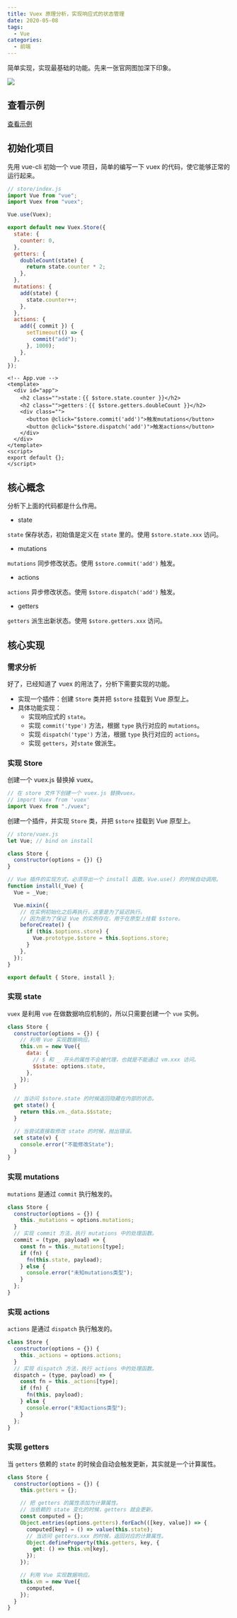 ```yaml
---
title: Vuex 原理分析，实现响应式的状态管理
date: 2020-05-08
tags:
  - Vue
categories:
  - 前端
---
```


简单实现，实现最基础的功能。先来一张官网图加深下印象。

![](./image/vue2-vuex-analysis/vuex.png)

## 查看示例

[查看示例](https://github.com/haiweilian/laboratory/tree/master/Vue/vuex-simple-imp)

## 初始化项目

先用 vue-cli 初始一个 vue 项目，简单的编写一下 vuex 的代码，使它能够正常的运行起来。

```js
// store/index.js
import Vue from "vue";
import Vuex from "vuex";

Vue.use(Vuex);

export default new Vuex.Store({
  state: {
    counter: 0,
  },
  getters: {
    doubleCount(state) {
      return state.counter * 2;
    },
  },
  mutations: {
    add(state) {
      state.counter++;
    },
  },
  actions: {
    add({ commit }) {
      setTimeout(() => {
        commit("add");
      }, 1000);
    },
  },
});
```

```vue
<!-- App.vue -->
<template>
  <div id="app">
    <h2 class="">state：{{ $store.state.counter }}</h2>
    <h2 class="">getters：{{ $store.getters.doubleCount }}</h2>
    <div class="">
      <button @click="$store.commit('add')">触发mutations</button>
      <button @click="$store.dispatch('add')">触发actions</button>
    </div>
  </div>
</template>
<script>
export default {};
</script>
```

## 核心概念

分析下上面的代码都是什么作用。

- state

`state` 保存状态，初始值是定义在 `state` 里的。使用 `$store.state.xxx` 访问。

- mutations

`mutations` 同步修改状态。使用 `$store.commit('add')` 触发。

- actions

`actions` 异步修改状态。使用 `$store.dispatch('add')` 触发。

- getters

`getters` 派生出新状态。使用 `$store.getters.xxx` 访问。

## 核心实现

### 需求分析

好了，已经知道了 vuex 的用法了，分析下需要实现的功能。

- 实现一个插件：创建 `Store` 类并把 `$store` 挂载到 Vue 原型上。
- 具体功能实现：
  - 实现响应式的 `state`。
  - 实现 `commit('type')` 方法，根据 `type` 执行对应的 `mutations`。
  - 实现 `dispatch('type')` 方法，根据 `type` 执行对应的 `actions`。
  - 实现 `getters`，对`state` 做派生。

### 实现 Store

创建一个 vuex.js 替换掉 vuex。

```js
// 在 store 文件下创建一个 vuex.js 替换vuex。
// import Vuex from 'vuex'
import Vuex from "./vuex";
```

创建一个插件，并实现 `Store` 类，并把 `$store` 挂载到 Vue 原型上。

```javascript
// store/vuex.js
let Vue; // bind on install

class Store {
  constructor(options = {}) {}
}

// Vue 插件的实现方式，必须导出一个 install 函数。Vue.use() 的时候自动调用。
function install(_Vue) {
  Vue = _Vue;

  Vue.mixin({
    // 在实例初始化之后再执行，这里是为了延迟执行。
    // 因为是为了保证 Vue 的实例存在，用于在原型上挂载 $store。
    beforeCreate() {
      if (this.$options.store) {
        Vue.prototype.$store = this.$options.store;
      }
    },
  });
}

export default { Store, install };
```

### 实现 state

`vuex` 是利用 `vue` 在做数据响应机制的，所以只需要创建一个 `vue` 实例。

```js
class Store {
  constructor(options = {}) {
    // 利用 Vue 实现数据响应。
    this.vm = new Vue({
      data: {
        // $ 和 _ 开头的属性不会被代理，也就是不能通过 vm.xxx 访问。
        $$state: options.state,
      },
    });
  }

  // 当访问 $store.state 的时候返回隐藏在内部的状态。
  get state() {
    return this.vm._data.$$state;
  }

  // 当尝试直接取修改 state 的时候，抛出错误。
  set state(v) {
    console.error("不能修改State");
  }
}
```

### 实现 mutations

`mutations` 是通过 `commit` 执行触发的。

```js
class Store {
  constructor(options = {}) {
    this._mutations = options.mutations;
  }
  // 实现 commit 方法，执行 mutations 中的处理函数。
  commit = (type, payload) => {
    const fn = this._mutations[type];
    if (fn) {
      fn(this.state, payload);
    } else {
      console.error("未知mutations类型");
    }
  };
}
```

### 实现 actions

`actions` 是通过 `dispatch` 执行触发的。

```js
class Store {
  constructor(options = {}) {
    this._actions = options.actions;
  }
  // 实现 dispatch 方法，执行 actions 中的处理函数。
  dispatch = (type, payload) => {
    const fn = this._actions[type];
    if (fn) {
      fn(this, payload);
    } else {
      console.error("未知actions类型");
    }
  };
}
```

### 实现 getters

当 `getters` 依赖的 `state` 的时候会自动会触发更新，其实就是一个计算属性。

```js
class Store {
  constructor(options = {}) {
    this.getters = {};

    // 把 getters 的属性添加为计算属性。
    // 当依赖的 state 变化的时候，getters 就会更新。
    const computed = {};
    Object.entries(options.getters).forEach(([key, value]) => {
      computed[key] = () => value(this.state);
      // 当访问 getters.xxx 的时候，返回对应的计算属性。
      Object.defineProperty(this.getters, key, {
        get: () => this.vm[key],
      });
    });

    // 利用 Vue 实现数据响应。
    this.vm = new Vue({
      computed,
    });
  }
}
```
